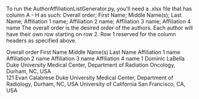 To run the AuthorAffiliationListGenerator.py, you'll need a .xlsx file that has column A - H as such:
Overall order;	First Name;	Middle Name(s);	Last Name;	Affiliation 1 name;	Affiliation 2 name;	Affiliation 3 name;	Affiliation 4 name
The overall order is the desired order of the authors.
Each author will have their own row starting on row 2. Row 1 reserved for the column headers as specified above.

Overall order	First Name	Middle Name(s)	Last Name	Affiliation 1 name	Affiliation 2 name	Affiliation 3 name	Affiliation 4 name
1	Dominic	 	LaBella	Duke University Medical Center, Department of Radiation Oncology, Durham, NC, USA			
121	Evan	 	Calabrese	Duke University Medical Center, Department of Radiology, Durham, NC, USA	University of California San Francisco, CA, USA		
